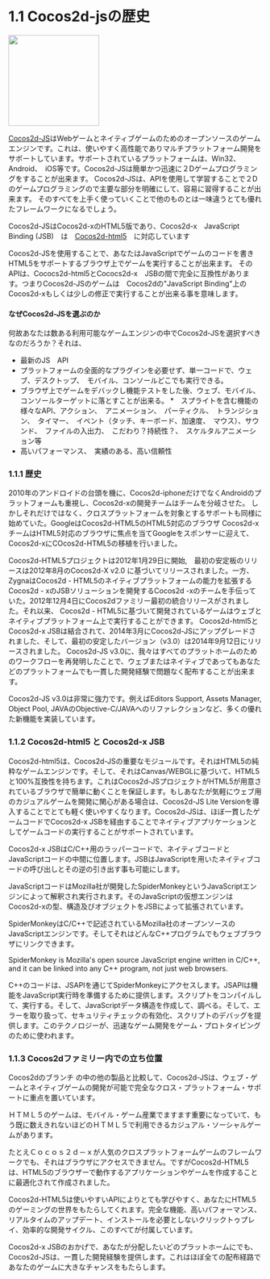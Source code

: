 # 1.1 Cocos2d-jsの歴史

<img src="http://files.cocos2d-x.org/images/orgsite/logo.png" height=180> 

[Cocos2d-JS](https://github.com/cocos2d/cocos2d-js)はWebゲームとネイティブゲームのためのオープンソースのゲームエンジンです。これは、使いやすく高性能でありマルチプラットフォーム開発をサポートしています。サポートされているプラットフォームは、Win32、　Android、　iOS等です。Cocos2d-JSは簡単かつ迅速に２Dゲームプログラミングをすることが出来ます。
Cocos2d-JSは、APIを使用して学習することで２Dのゲームプログラミングので主要な部分を明確にして、容易に習得することが出来ます。
そのすべてを上手く使っていくことで他のものとは一味違うとても優れたフレームワークになるでしょう。

Cocos2d-JSはCocos2d-xのHTML5版であり、Cocos2d-x　JavaScript Binding (JSB)　は　[Cocos2d-html5](https://github.com/cocos2d/cocos2d-html5)　に対応しています

Cocos2d-JSを使用することで、あなたはJavaScriptでゲームのコードを書きHTML5をサポートするブラウザ上でゲームを実行することが出来ます。
そのAPIは、Cococs2d-html5とCococs2d-x　JSBの間で完全に互換性があります。つまりCocos2d-JSのゲームは　Cocos2dの"JavaScript Binding"上のCocos2d-xもしくは少しの修正で実行することが出来る事を意味します。


#### なぜCocos2d-JSを選ぶのか
何故あなたは数ある利用可能なゲームエンジンの中でCocos2d-JSを選択すべきなのだろうか？それは、

* 最新のJS　API
* プラットフォームの全面的なプラグインを必要せず、単一コードで、ウェブ、デスクトップ、　モバイル、コンソールどこでも実行できる。
* ブラウザ上でゲームをデバックし機能テストをした後、ウェブ、モバイル、コンソールターゲットに落とすことが出来る。
*　スプライトを含む機能の様々なAPI、アクション、　アニメーション、　パーティクル、　トランジション、　タイマー、　イベント（タッチ、キーボード、加速度、　マウス）、サウンド、　ファイルの入出力、　こだわり？持続性？、　スケルタルアニメーション等
* 高いパフォーマンス、　実績のある、高い信頼性
     
### 1.1.1 歴史

2010年のアンドロイドの台頭を機に、Cocos2d-iphoneだけでなくAndroidのプラットフォームも重視し、Cocos2d-xの開発チームはチームを分岐させた。
しかしそれだけではなく、クロスプラットフォームを対象とするサポートも同様に始めていた。GoogleはCocos2d-HTML5のHTML5対応のブラウザ
Cocos2d-xチームはHTML5対応のブラウザに焦点を当てGoogleをスポンサーに迎えて、Cocos2d-xにCOcos2d-HTML5の移植を行いました。

Cocos2d-HTML5プロジェクトは2012年1月29日に開始,　最初の安定板のリリースは2012年8月のCocos2d-X v2.0 に基づいてリリースされました。一方、 ZygnaはCocos2d - HTML5のネイティブプラットフォームの能力を拡張するCocos2d - xのJSBソリューションを開発するCocos2d -xのチームを手伝っていた。2012年12月4日にCocos2dファミリー最初の統合リリースがされました。それ以来、 Cocos2d - HTML5に基づいて開発されているゲームはウェブとネイティブプラットフォーム上で実行することができます。
Cocos2d-html5とCocos2d-x JSBは結合されて、2014年3月にCocos2d-JSにアップグレードされました、そして、最初の安定したバージョン（v3.0）は2014年9月12日にリリースされました。
Cocos2d-JS v3.0に、我々はすべてのプラットホームのためのワークフローを再発明したことで、ウェブまたはネイティブであってもあなたどのプラットフォームでも一貫した開発経験で問題なく配布することが出来ます。

Cocos2d-JS v3.0は非常に強力です。例えばEditors Support, Assets Manager, Object Pool, JAVAのObjective-C/JAVAへのリファレクションなど、多くの優れた新機能を実装しています。

### 1.1.2 Cocos2d-html5 と Cocos2d-x JSB

Cocos2d-html5は、Cocos2d-JSの重要なモジュールです。それはHTML5の純粋なゲームエンジンです。そして、それはCanvas/WEBGLに基づいて、HTML5と100%互換性を持ちます。これはCocos2d-JSプロジェクトがHTML5が用意されているブラウザで簡単に動くことを保証します。もしあなたが気軽にウェブ用のカジュアルゲームを開発に関心がある場合は、Cocos2d-JS Lite Versionを導入することでとても軽く使いやすくなります。Cocos2d-JSは、ほぼ一貫したゲームコードでCocos2d-x JSBを経由することでネイティブアプリケーションとしてゲームコードの実行することがサポートされています。

Cocos2d-x JSBはC/C++用のラッパーコードで、ネイティブコードとJavaScriptコードの中間に位置します。JSBはJavaScriptを用いたネイティブコードの呼び出しとその逆の引き出す事も可能にします。

JavaScriptコードはMozilla社が開発したSpiderMonkeyというJavaScriptエンジンによって解釈され実行されます。そのJavaScriptの仮想エンジンはCocos2d-xの型、構造及びオブジェクトをJSBによって拡張されています。

SpiderMonkeyはC/C++で記述されているMozilla社のオープンソースのJavaScriptエンジンです。そしてそれはどんなC++プログラムでもウェブブラウザにリンクできます。

SpiderMonkey is Mozilla's open source JavaScript engine written in C/C++, and it can be linked into any C++ program, not just web browsers.

C++のコードは、JSAPIを通じてSpiderMonkeyにアクセスします。JSAPIは機能をJavaScript実行時を準備するために提供します。スクリプトをコンパイルして、実行する。そして、JavaScriptデータ構造を作成して、調べる。そして、エラーを取り扱って、セキュリティチェックの有効化、スクリプトのデバッグを提供します。このテクノロジーが、迅速なゲーム開発をゲーム・プロトタイピングのために使われます。


### 1.1.3 Cocos2dファミリー内での立ち位置

Cocos2dのブランチ
の中の他の製品と比較して、Cocos2d-JSは、ウェブ・ゲームとネイティブゲームの開発が可能で完全なクロス・プラットフォーム・サポートに重点を置いています。

ＨＴＭＬ５のゲームは、モバイル・ゲーム産業でますます重要になっていて、もう既に数えきれないほどのＨＴＭＬ５で利用できるカジュアル・ソーシャルゲームがあります。

たとえＣｏｃｏｓ２ｄ－ｘが人気のクロスプラットフォームゲームのフレームワークでも、それはブラウザにアクセスできません。ですがCocos2d-HTML5は、HTML5のブラウザーで動作するアプリケーションやゲームを作成することに最適化されて作成されました。

Cocos2d-HTML5は使いやすいAPIによりとても学びやすく、あなたにHTML5のゲーミングの世界をもたらしてくれます。完全な機能、高いパフォーマンス、リアルタイムのアップデート、インストールを必要としないクリックトゥプレイ、効率的な開発サイクル、このすべてが付属しています。

Cocos2d-x JSBのおかげで、あなたが分配したいどのプラットホームにでも、Cocos2d-JSは、一貫した開発経験を提供します。これはほぼ全ての配布経路であなたのゲームに大きなチャンスをもたらします。
